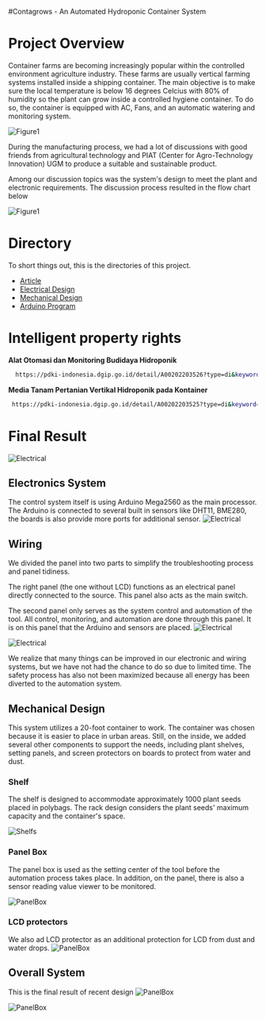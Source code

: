 #Contagrows - An Automated Hydroponic Container System
# Project Overview


Container farms are becoming increasingly popular within the controlled environment agriculture industry. These farms are usually vertical farming systems installed inside a shipping container. The main objective is to make sure the local temperature is below 16 degrees Celcius with 80% of humidity so the plant can grow inside a controlled hygiene container. To do so, the container is equipped with AC, Fans, and an automatic watering and monitoring system.


![Figure1](https://user-images.githubusercontent.com/39290210/234052121-e2424afc-c1fd-422f-9c5c-0e3cfd807a08.jpg)

During the manufacturing process, we had a lot of discussions with good friends from agricultural technology and PIAT (Center for Agro-Technology Innovation) UGM to produce a suitable and sustainable product.

Among our discussion topics was the system's design to meet the plant and electronic requirements. The discussion process resulted in the flow chart below

![Figure1](https://user-images.githubusercontent.com/39290210/234051990-3875954b-4d23-4a51-b465-15a85c1923a6.jpg)



# Directory


To short things out, this is the directories of this project.

- [Article](https://www.linkedin.com/posts/naufalaryaputra_contagrow-an-automated-container-hydroponic-activity-6986608747372494849-8hf9?utm_source=share&utm_medium=member_desktop)
 - [Electrical Design](https://github.com/naufalra/Contagrows/tree/main/1.%20Electrical)
 - [Mechanical Design](https://github.com/naufalra/Contagrows/tree/main/3.%20Mechanical)
 - [Arduino Program](https://github.com/naufalra/Contagrows/tree/main/2.%20Firmware)


# Intelligent property rights

**Alat Otomasi dan Monitoring Budidaya Hidroponik**

```bash
  https://pdki-indonesia.dgip.go.id/detail/A00202203526?type=di&keyword=A00202203526 
```

**Media Tanam Pertanian Vertikal Hidroponik pada Kontainer**

```bash
 https://pdki-indonesia.dgip.go.id/detail/A00202203525?type=di&keyword=A00202203525
```

# Final Result
![Electrical](https://user-images.githubusercontent.com/39290210/234175010-8649c43a-4a43-4684-89ae-32dccd52d0e7.jpg)

## Electronics System
The control system itself is using Arduino Mega2560 as the main processor. The Arduino is connected to several built in sensors like DHT11, BME280, the boards is also provide more ports for additional sensor.
![Electrical](https://user-images.githubusercontent.com/39290210/234173587-72e163b2-47f3-4e63-96a3-68975e849d3c.png)

## Wiring
We divided the panel into two parts to simplify the troubleshooting process and panel tidiness. 

The right panel (the one without LCD) functions as an electrical panel directly connected to the source. This panel also acts as the main switch.

The second panel only serves as the system control and automation of the tool. All control, monitoring, and automation are done through this panel. It is on this panel that the Arduino and sensors are placed.
![Electrical](https://user-images.githubusercontent.com/39290210/234173796-17f0c13c-b5a4-4f1c-b2ff-48231551bda8.jpg)

![Electrical](https://user-images.githubusercontent.com/39290210/234173799-e4c3c2bf-4f4c-46a2-8453-63678fbf98bd.jpg)

We realize that many things can be improved in our electronic and wiring systems, but we have not had the chance to do so due to limited time. The safety process has also not been maximized because all energy has been diverted to the automation system.



## Mechanical Design
This system utilizes a 20-foot container to work. The container was chosen because it is easier to place in urban areas. Still, on the inside, we added several other components to support the needs, including plant shelves, setting panels, and screen protectors on boards to protect from water and dust.

### Shelf
The shelf is designed to accommodate approximately 1000 plant seeds placed in polybags. The rack design considers the plant seeds' maximum capacity and the container's space.

![Shelfs](https://user-images.githubusercontent.com/39290210/234172968-abfa1ffb-fad4-43f3-bc5f-310730e62c81.png)

### Panel Box
The panel box is used as the setting center of the tool before the automation process takes place. In addition, on the panel, there is also a sensor reading value viewer to be monitored.

![PanelBox](https://user-images.githubusercontent.com/39290210/234172967-dba71c24-0951-441a-8752-1fdd70b0a329.png)

### LCD protectors
We also ad LCD protector as an additional protection for LCD from dust and water drops.
![PanelBox](https://user-images.githubusercontent.com/39290210/234172961-44cd830b-c37a-46a3-8a55-6677136c2436.png)

## Overall System
This is the final result of recent design
![PanelBox](https://user-images.githubusercontent.com/39290210/234467175-9d5296a6-133c-400f-b2c6-a7ed8bbc9f86.jpg)

![PanelBox](https://user-images.githubusercontent.com/39290210/234467186-87b9bc23-5988-4874-8410-a479a6a61f9f.png)



